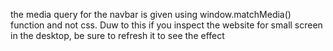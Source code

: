 the media query for the navbar is given using window.matchMedia() function and not css. Duw to this if you inspect the website for small screen in the desktop, be sure to refresh it to see the effect

